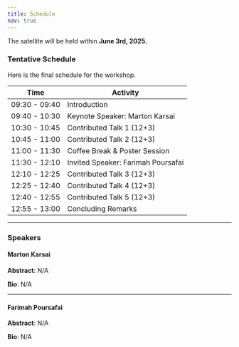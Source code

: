 ```yaml
---
title: Schedule
nav: true
---
```

The satellite will be held within **June 3rd, 2025.** 


### Tentative Schedule

Here is the final schedule for the workshop.

| Time          | Activity                        |
|---------------|---------------------------------|
| 09:30 - 09:40 | Introduction                    |
| 09:40 - 10:30 | Keynote Speaker: Marton Karsai  |
| 10:30 - 10:45 | Contributed Talk 1 (12+3)       |
| 10:45 - 11:00 | Contributed Talk 2 (12+3)       |
| 11:00 - 11:30 | Coffee Break & Poster Session   |
| 11:30 - 12:10 | Invited Speaker: Farimah Poursafai |
| 12:10 - 12:25 | Contributed Talk 3 (12+3)       |
| 12:25 - 12:40 | Contributed Talk 4 (12+3)       |
| 12:40 - 12:55 | Contributed Talk 5 (12+3)       |
| 12:55 - 13:00 | Concluding Remarks              |
    

---

### Speakers 

#### Marton Karsai

**Abstract**: N/A

**Bio**:  N/A

---

#### Farimah Poursafai

**Abstract**: N/A

**Bio**: N/A


